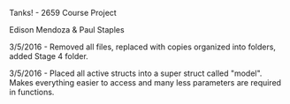 Tanks! - 2659 Course Project

Edison Mendoza & Paul Staples

3/5/2016  - Removed all files, replaced with copies organized into folders, added Stage 4 folder.
          
3/5/2016  - Placed all active structs into a super struct called "model". Makes everything easier to access and many less parameters
            are required in functions.

